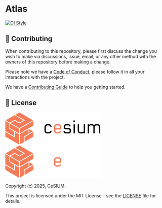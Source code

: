 [contributing]: CONTRIBUTING.md
[code_of_conduct]: CODE_OF_CONDUCT.md
[license]: LICENSE
[ci-style-status]: https://github.com/cesium/atlas/actions/workflows/style.yml/badge.svg
[ci-style-workflow]: https://github.com/cesium/atlas/actions/workflows/style.yml

# Atlas

[![CI Style][ci-style-status]][ci-style-workflow]

## 🤝 Contributing

When contributing to this repository, please first discuss the change you wish
to make via discussions, issue, email, or any other method with the owners of
this repository before making a change.

Please note we have a [Code of Conduct][code_of_conduct], please follow it
in all your interactions with the project.

We have a [Contributing Guide][contributing] to help you getting started.

## 📝 License

<img src=".github/brand/cesium-DARK.svg#gh-light-mode-only" width="300">
<img src=".github/brand/cesium-LIGHT.svg#gh-dark-mode-only" width="300">

Copyright (c) 2025, CeSIUM.

This project is licensed under the MIT License - see the [LICENSE][license]
file for details.
